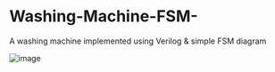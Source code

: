 # Washing-Machine-FSM-
A washing machine implemented using Verilog &amp; simple FSM diagram

![image](https://github.com/user-attachments/assets/63b212f4-fd4c-454d-a4bd-2053a1a925e1)
